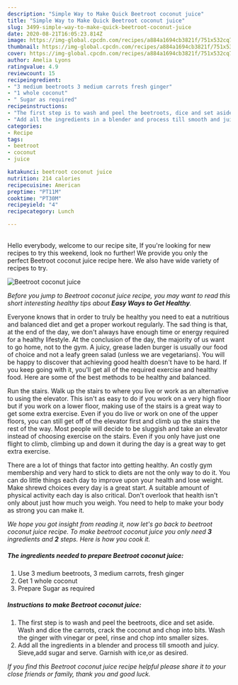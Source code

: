 ```yaml
---
description: "Simple Way to Make Quick Beetroot coconut juice"
title: "Simple Way to Make Quick Beetroot coconut juice"
slug: 3499-simple-way-to-make-quick-beetroot-coconut-juice
date: 2020-08-21T16:05:23.814Z
image: https://img-global.cpcdn.com/recipes/a884a1694cb3821f/751x532cq70/beetroot-coconut-juice-recipe-main-photo.jpg
thumbnail: https://img-global.cpcdn.com/recipes/a884a1694cb3821f/751x532cq70/beetroot-coconut-juice-recipe-main-photo.jpg
cover: https://img-global.cpcdn.com/recipes/a884a1694cb3821f/751x532cq70/beetroot-coconut-juice-recipe-main-photo.jpg
author: Amelia Lyons
ratingvalue: 4.9
reviewcount: 15
recipeingredient:
- "3 medium beetroots 3 medium carrots fresh ginger"
- "1 whole coconut"
- " Sugar as required"
recipeinstructions:
- "The first step is to wash and peel the beetroots, dice and set aside. Wash and dice the carrots, crack the coconut and chop into bits. Wash the ginger with vinegar or peel, rinse and chop into smaller sizes."
- "Add all the ingredients in a blender and process till smooth and juicy. Sieve,add sugar and serve. Garnish with ice,or as desired."
categories:
- Recipe
tags:
- beetroot
- coconut
- juice

katakunci: beetroot coconut juice 
nutrition: 214 calories
recipecuisine: American
preptime: "PT11M"
cooktime: "PT30M"
recipeyield: "4"
recipecategory: Lunch

---
```

<br>
Hello everybody, welcome to our recipe site, If you're looking for new recipes to try this weekend, look no further! We provide you only the perfect Beetroot coconut juice recipe here. We also have wide variety of recipes to try.
<br>


![Beetroot coconut juice](https://img-global.cpcdn.com/recipes/a884a1694cb3821f/751x532cq70/beetroot-coconut-juice-recipe-main-photo.jpg)

<i>Before you jump to Beetroot coconut juice recipe, you may want to read this short interesting healthy tips about <strong>Easy Ways to Get Healthy</strong>.</i>

Everyone knows that in order to truly be healthy you need to eat a nutritious and balanced diet and get a proper workout regularly. The sad thing is that, at the end of the day, we don't always have enough time or energy required for a healthy lifestyle. At the conclusion of the day, the majority of us want to go home, not to the gym. A juicy, grease laden burger is usually our food of choice and not a leafy green salad (unless we are vegetarians). You will be happy to discover that achieving good health doesn't have to be hard. If you keep going with it, you'll get all of the required exercise and healthy food. Here are some of the best methods to be healthy and balanced.

Run the stairs. Walk up the stairs to where you live or work as an alternative to using the elevator. This isn't as easy to do if you work on a very high floor but if you work on a lower floor, making use of the stairs is a great way to get some extra exercise. Even if you do live or work on one of the upper floors, you can still get off of the elevator first and climb up the stairs the rest of the way. Most people will decide to be sluggish and take an elevator instead of choosing exercise on the stairs. Even if you only have just one flight to climb, climbing up and down it during the day is a great way to get extra exercise. 

There are a lot of things that factor into getting healthy. An costly gym membership and very hard to stick to diets are not the only way to do it. You can do little things each day to improve upon your health and lose weight. Make shrewd choices every day is a great start. A suitable amount of physical activity each day is also critical. Don't overlook that health isn't only about just how much you weigh. You need to help to make your body as strong you can make it. 


<i>We hope you got insight from reading it, now let's go back to beetroot coconut juice recipe. To make beetroot coconut juice you only need <strong>3</strong> ingredients and <strong>2</strong> steps. Here is how you cook it.
</i>

##### The ingredients needed to prepare Beetroot coconut juice:

1. Use 3 medium beetroots, 3 medium carrots, fresh ginger
1. Get 1 whole coconut
1. Prepare  Sugar as required


##### Instructions to make Beetroot coconut juice:

1. The first step is to wash and peel the beetroots, dice and set aside. Wash and dice the carrots, crack the coconut and chop into bits. Wash the ginger with vinegar or peel, rinse and chop into smaller sizes.
1. Add all the ingredients in a blender and process till smooth and juicy. Sieve,add sugar and serve. Garnish with ice,or as desired.


<i>If you find this Beetroot coconut juice recipe helpful please share it to your close friends or family, thank you and good luck.</i>
